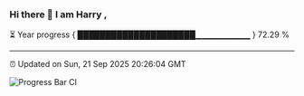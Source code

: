 ### Hi there 👋 I am Harry , 

⏳ Year progress { █████████████████████▁▁▁▁▁▁▁▁▁ } 72.29 %

---

⏰ Updated on Sun, 21 Sep 2025 20:26:04 GMT

![Progress Bar CI](https://github.com/duykhang68/duykhang68/workflows/Progress%20Bar%20CI/badge.svg)
